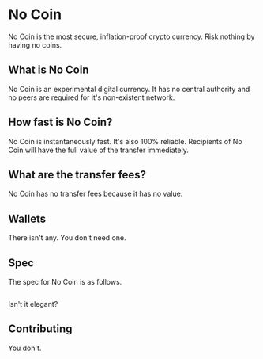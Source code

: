 # No Coin

No Coin is the most secure, inflation-proof crypto currency. Risk nothing by having no coins.

## What is No Coin

No Coin is an experimental digital currency. It has no central authority and no peers are required for it's non-existent network.

## How fast is No Coin?

No Coin is instantaneously fast. It's also 100% reliable.
Recipients of No Coin will have the full value of the transfer immediately.

## What are the transfer fees?

No Coin has no transfer fees because it has no value.

## Wallets

There isn't any. You don't need one.

## Spec

The spec for No Coin is as follows.

```

```

Isn't it elegant?

## Contributing

You don't.
